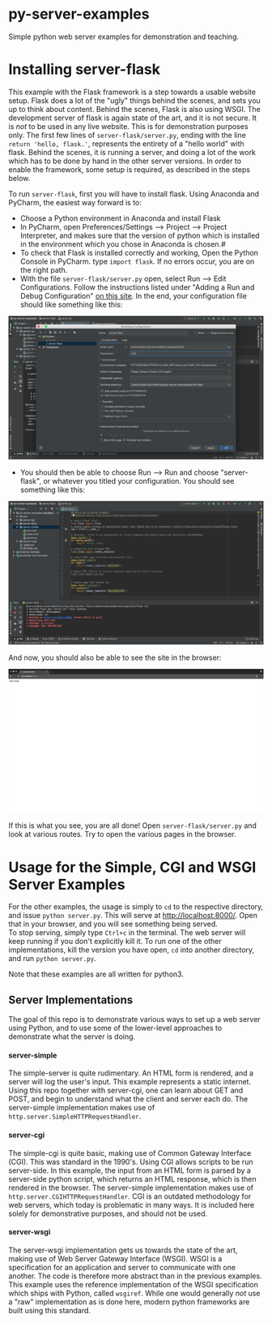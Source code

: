 # py-server-examples
Simple python web server examples for demonstration and teaching.

# Installing server-flask 
This example with the Flask framework is a step towards a usable website setup. 
Flask does a lot of the "ugly" things behind the scenes, and sets you up to think about content. 
Behind the scenes, Flask is also using WSGI. The development server of flask is again state of the art, 
and it is not secure. It is _not_ to be used in any live website. This is for demonstration purposes only. 
The first few lines of `server-flask/server.py`, ending with the line `return 'hello, flask.'`, 
represents the entirety of a "hello world" with flask. Behind the scenes, it is running a server, and doing a lot of 
the work which has to be done by hand in the other server versions. 
In order to enable the framework, some setup is required, as described in the steps below.  

To run `server-flask`, first you will have to install flask. Using Anaconda and PyCharm, the easiest way forward is to: 
* Choose a Python environment in Anaconda and install Flask
* In PyCharm, open Preferences/Settings --> Project --> Project Interpreter, and makes sure that the version of python which is installed 
in the environment which you chose in Anaconda is chosen.#
* To check that Flask is installed correctly and working, Open the Python Console in PyCharm. type `import flask`. If no errors occur, you are on the right path. 
* With the file `server-flask/server.py` open, select Run --> Edit Configurations. 
Follow the instructions listed under "Adding a Run and Debug Configuration" [on this site](https://blog.miguelgrinberg.com/post/setting-up-a-flask-application-in-pycharm).
In the end, your configuration file should like something like this:

![Configuration setup](doc/PyCharmFlaskSetup.png)

* You should then be able to choose Run --> Run and choose "server-flask", or whatever you titled your configuration. 
You should see something like this:

![Server Output](doc/OutputRunning.png)

And now, you should also be able to see the site in the browser: 

![Browser view](doc/BrowserRunning.png) 
   
If this is what you see, you are all done! 
Open `server-flask/server.py` and look at various routes. 
Try to open the various pages in the browser.  
 

# Usage for the Simple, CGI and WSGI Server Examples 

For the other examples, the usage is simply to `cd` to the respective directory, and issue `python server.py`. 
This will serve at [http://localhost:8000/](http://localhost:8000/). Open that in your browser, and you will see something being served.  
To stop serving, simply type `Ctrl+c` in the terminal. The web server will keep running if you don't explicitly kill it.
To run one of the other implementations, kill the version you have open, `cd` into another directory, and run `python server.py`. 

Note that these examples are all written for python3.   

## Server Implementations  
The goal of this repo is to demonstrate various ways to set up a web server using Python, and to use some of the lower-level approaches to demonstrate what the server is doing. 

#### server-simple 
The simple-server is quite rudimentary. An HTML form is rendered, and a server will log the user's input. This example represents a static internet. 
Using this repo together with server-cgi, one can learn about GET and POST, and begin to understand what the client and server each do.
The server-simple implementation makes use of `http.server.SimpleHTTPRequestHandler`. 
   
#### server-cgi 
The simple-cgi is quite basic, making use of Common Gateway Interface (CGI). This was standard in the 1990's. Using CGI allows scripts to be run server-side. 
In this example, the input from an HTML form is parsed by a server-side python script, which returns an HTML response, which is then rendered in the browser. 
The server-simple implementation makes use of `http.server.CGIHTTPRequestHandler`. 
CGI is an outdated methodology for web servers, which today is problematic in many ways. It is included here solely for demonstrative purposes, and should not be used.   

#### server-wsgi
The server-wsgi implementation gets us towards the state of the art, making use of Web Server Gateway Interface (WSGI).
WSGI is a specification for an application and server to communicate with one another. The code is therefore more abstract than in the previous examples. 
This example uses the reference implementation of the WSGI specification which ships with Python, called `wsgiref`.
While one would generally _not_ use a "raw" implementation as is done here, modern python frameworks are built using this standard.
 

